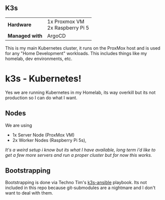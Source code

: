 ## K3s

|                  |                                     |
| ---------------- | ----------------------------------- |
| **Hardware**     | 1x Proxmox VM<br> 2x Raspberry Pi 5 |
| **Managed with** | ArgoCD                              |

This is my main Kubernetes cluster, it runs on the ProxMox host and is used for any "Home Development" workloads. This includes things like my homelab, dev environments, etc.

# k3s - Kubernetes!

Yes we are running Kubernetes in my Homelab, its way overkill but its not production so I can do what I want.

## Nodes

We are using 
- 1x Server Node (ProxMox VM) 
- 2x Worker Nodes (Raspberry Pi 5s), 

*It's a weird setup i know but its what I have available, long term i'd like to get a few more servers and run a proper cluster but for now this works.*

## Bootstrapping

Bootstrapping is done via Techno Tim's [k3s-ansible](https://github.com/techno-tim/k3s-ansible) playbook. Its not included in this repo because git-submodules are a nightmare and I don't want to deal with them.


